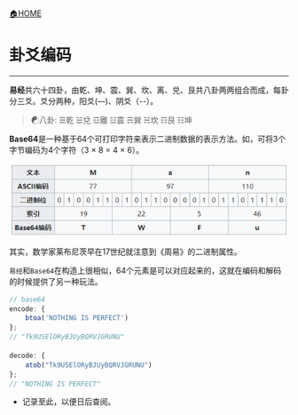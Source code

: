 [🏠HOME](README.md)

# 卦爻编码

---

**易经**共六十四卦，由乾、坤、震、巽、坎、离、兑、艮共八卦两两组合而成，每卦分三爻。爻分两种，阳爻(―)、阴爻（--）。

> ☯八卦: ☰乾 ☱兌 ☲離 ☳震 ☴巽 ☵坎 ☶艮 ☷坤

**Base64**是一种基于64个可打印字符来表示二进制数据的表示方法。如，可将3个字节编码为4个字符（3 × 8 = 4 × 6）。

![base64 pic](src/base64.png)

其实，数学家莱布尼茨早在17世纪就注意到《周易》的二进制属性。

`易经`和`Base64`在构造上很相似，64个元素是可以对应起来的，这就在编码和解码的时候提供了另一种玩法。


```js
// base64
encode: {
    btoa('NOTHING IS PERFECT')
};
// "Tk9USElORyBJUyBQRVJGRUNU"

decode: {
    atob("Tk9USElORyBJUyBQRVJGRUNU")
};
// "NOTHING IS PERFECT"
```

+ 记录至此，以便日后查阅。
